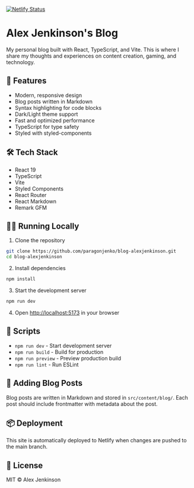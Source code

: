 [![Netlify Status](https://api.netlify.com/api/v1/badges/35da0cda-f36a-4bed-be4d-d4db0edc00ba/deploy-status)](https://app.netlify.com/sites/alexjenkinsonblog/deploys)

# Alex Jenkinson's Blog

My personal blog built with React, TypeScript, and Vite. This is where I share my thoughts and experiences on content creation, gaming, and technology.

## 🚀 Features

- Modern, responsive design
- Blog posts written in Markdown
- Syntax highlighting for code blocks
- Dark/Light theme support
- Fast and optimized performance
- TypeScript for type safety
- Styled with styled-components

## 🛠️ Tech Stack

- React 19
- TypeScript
- Vite
- Styled Components
- React Router
- React Markdown
- Remark GFM

## 🏃‍♂️ Running Locally

1. Clone the repository

```bash
git clone https://github.com/paragonjenko/blog-alexjenkinson.git
cd blog-alexjenkinson
```

2. Install dependencies

```bash
npm install
```

3. Start the development server

```bash
npm run dev
```

4. Open [http://localhost:5173](http://localhost:5173) in your browser

## 🔨 Scripts

- `npm run dev` - Start development server
- `npm run build` - Build for production
- `npm run preview` - Preview production build
- `npm run lint` - Run ESLint

## 📝 Adding Blog Posts

Blog posts are written in Markdown and stored in `src/content/blog/`. Each post should include frontmatter with metadata about the post.

## 📦 Deployment

This site is automatically deployed to Netlify when changes are pushed to the main branch.

## 📄 License

MIT © Alex Jenkinson

